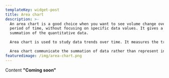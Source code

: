 ```yaml
---
templateKey: widget-post
title: Area chart
description: >-
  An area chart is a good choice when you want to see volume change over a
  period of time, without focusing on specific data values. It gives a sense of
  summation of the quantitative data.

  Area chart is used to study data trends over time. It measures the trend over time by filling the area between line segment and x-axis with color.

  Area chart communicate the summation of data rather than represent individual data values
featuredimage: /img/area-chart.png
---
```

C﻿ontent **"Coming soon"**